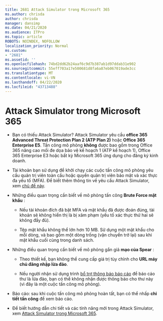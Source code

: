 ```yaml
---
title: 2681 Attack Simulator trong Microsoft 365
ms.author: chrisda
author: chrisda
manager: dansimp
ms.date: 04/21/2020
ms.audience: ITPro
ms.topic: article
ROBOTS: NOINDEX, NOFOLLOW
localization_priority: Normal
ms.custom:
- "2681"
ms.assetid: ''
ms.openlocfilehash: 74bd2dd62b24aaf6c9d7b387ab1d97ddab31e902
ms.sourcegitcommit: 55eff703a17e500681d8fa6a87eb067019ade3cc
ms.translationtype: MT
ms.contentlocale: vi-VN
ms.lasthandoff: 04/22/2020
ms.locfileid: "43713488"
---
```

# <a name="attack-simulator-in-microsoft-365"></a>Attack Simulator trong Microsoft 365

- Bạn có thiếu Attack Simulator? Attack Simulator yêu cầu **office 365 Advanced Threat Protection Plan 2 (ATP Plan 2)** hoặc **Office 365 Enterprise E5**. Tấn công mô phỏng **không** được bao gồm trong Office 365 nâng cao mối đe dọa bảo vệ kế hoạch 1 (ATP kế hoạch 1), Office 365 Enterprise E3 hoặc bất kỳ Microsoft 365 ứng dụng cho đăng ký kinh doanh.

- Tài khoản bạn sử dụng để khởi chạy các cuộc tấn công mô phỏng yêu cầu quản trị viên toàn cầu hoặc quyền quản trị viên bảo mật và xác thực đa yếu tố (MFA). Để biết thêm thông tin về yêu cầu Attack Simulator, xem [chủ đề này](https://docs.microsoft.com/office365/securitycompliance/attack-simulator#before-you-begin).

- Những điều quan trọng cần biết về mô phỏng tấn công **Brute Force mật khẩu** :

  - Nếu tài khoản đích đã bật MFA và mật khẩu đã được đoán đúng, tài khoản sẽ không hiển thị là bị xâm phạm (yếu tố xác thực thứ hai sẽ không đầy đủ).

  - Tệp mật khẩu không thể lớn hơn 10 MB. Sử dụng một mật khẩu cho mỗi dòng, và bao gồm một dòng trống (vận chuyển trở lại) sau khi mật khẩu cuối cùng trong danh sách.

- Những điều quan trọng cần biết về mô phỏng gắn giả **mạo của Spear** :

  - Theo thiết kế, bạn không thể cung cấp giá trị tùy chỉnh cho **URL máy chủ đăng nhập lừa đảo**.

  - Nếu người nhận sử dụng trình [bổ trợ thông báo báo cáo](https://docs.microsoft.com/microsoft-365/security/office-365-security/enable-the-report-message-add-in) để báo cáo thư là lừa đảo, bạn có thể không nhận được thông báo cho thư này (vì đây là một cuộc tấn công mô phỏng).

- Báo cáo: sau khi cuộc tấn công mô phỏng hoàn tất, bạn có thể nhấp **chi tiết tấn công** để xem báo cáo.

- Để biết hướng dẫn chi tiết và các tính năng mới trong Attack Simulator, xem [Attack Simulator trong Microsoft 365](https://docs.microsoft.com/microsoft-365/security/office-365-security/attack-simulator).
